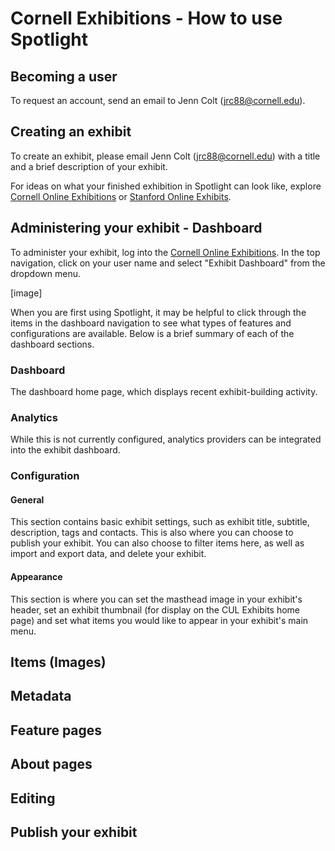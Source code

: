 # Cornell Exhibitions - How to use Spotlight

## Becoming a user

To request an account, send an email to Jenn Colt (jrc88@cornell.edu).

## Creating an exhibit

To create an exhibit, please email Jenn Colt (jrc88@cornell.edu) with a title and a brief description of your exhibit.

For ideas on what your finished exhibition in Spotlight can look like, explore [Cornell Online Exhibitions](http://exhibits.library.cornell.edu) or [Stanford Online Exhibits](http://exhibits.stanford.edu).

## Administering your exhibit - Dashboard

To administer your exhibit, log into the [Cornell Online Exhibitions](http://exhibits.library.cornell.edu). In the top navigation, click on your user name and select "Exhibit Dashboard" from the dropdown menu.

[image]

When you are first using Spotlight, it may be helpful to click through the items in the dashboard navigation to see what types of features and configurations are available. Below is a brief summary of each of the dashboard sections.

### Dashboard

The dashboard home page, which displays recent exhibit-building activity.

### Analytics

While this is not currently configured, analytics providers can be integrated into the exhibit dashboard.

### Configuration

#### General

This section contains basic exhibit settings, such as exhibit title, subtitle, description, tags and contacts. This is also where you can choose to publish your exhibit. You can also choose to filter items here, as well as import and export data, and delete your exhibit.

#### Appearance

This section is where you can set the masthead image in your exhibit's header, set an exhibit thumbnail (for display on the CUL Exhibits home page) and set what items you would like to appear in your exhibit's main menu.


## Items (Images)

## Metadata

## Feature pages

## About pages

## Editing

## Publish your exhibit